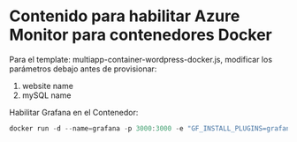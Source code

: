 # Contenido para habilitar Azure Monitor para contenedores Docker

Para el template: multiapp-container-wordpress-docker.js, modificar los parámetros debajo antes de provisionar: 

1. website name
1. mySQL name


Habilitar Grafana en el Contenedor: 

```javascript
docker run -d --name=grafana -p 3000:3000 -e "GF_INSTALL_PLUGINS=grafana-azure-data-explorer-datasource,natel-plotly-panel" grafana/grafana:latest

```

